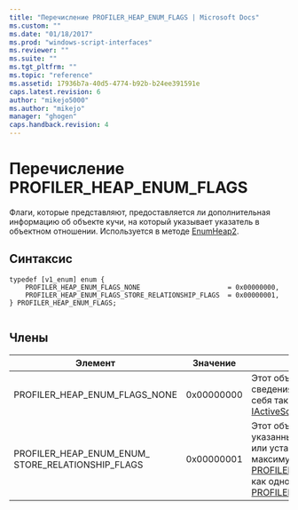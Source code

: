 ```yaml
---
title: "Перечисление PROFILER_HEAP_ENUM_FLAGS | Microsoft Docs"
ms.custom: ""
ms.date: "01/18/2017"
ms.prod: "windows-script-interfaces"
ms.reviewer: ""
ms.suite: ""
ms.tgt_pltfrm: ""
ms.topic: "reference"
ms.assetid: 17936b7a-40d5-4774-b92b-b24ee391591e
caps.latest.revision: 6
author: "mikejo5000"
ms.author: "mikejo"
manager: "ghogen"
caps.handback.revision: 4
---
```

# Перечисление PROFILER_HEAP_ENUM_FLAGS
Флаги, которые представляют, предоставляется ли дополнительная информацию об объекте кучи, на который указывает указатель в объектном отношении.  Используется в методе [EnumHeap2](../../winscript/reference/iactivescriptprofilercontrol5-enumheap2-method.md).  
  
## Синтаксис  
  
```  
typedef [v1_enum] enum {  
    PROFILER_HEAP_ENUM_FLAGS_NONE                      = 0x00000000,  
    PROFILER_HEAP_ENUM_FLAGS_STORE_RELATIONSHIP_FLAGS  = 0x00000001,  
} PROFILER_HEAP_ENUM_FLAGS;  
  
```  
  
## Члены  
  
|Элемент|Значение|Описание|  
|-------------|--------------|--------------|  
|PROFILER\_HEAP\_ENUM\_FLAGS\_NONE|0x00000000|Этот объект кучи не предоставляет дополнительные сведения о связи объекта.  Этот объект кучи ведет себя так же, как [IActiveScriptProfilerControl3::HeapEnum](../../winscript/reference/iactivescriptprofilercontrol3-enumheap-method.md).|  
|PROFILER\_HEAP\_ENUM\_ENUM\_ STORE\_RELATIONSHIP\_FLAGS|0x00000001|Этот объект кучи предоставляет сведения о ли указанный объект в связи объекта в метод получения или установки.  Эти сведения будут сохраняться в максимуме 2 байт \(16 бит\) поля [PROFILER\_HEAP\_OBJECT\_RELATIONSHIP.relationshipInfo](../../winscript/reference/profiler-heap-object-relationship-structure.md) как одно из значений перечисления [PROFILER\_HEAP\_OBJECT\_RELATIONSHIP\_FLAGS](../../winscript/reference/profiler-heap-object-relationship-flags-enumeration.md).|